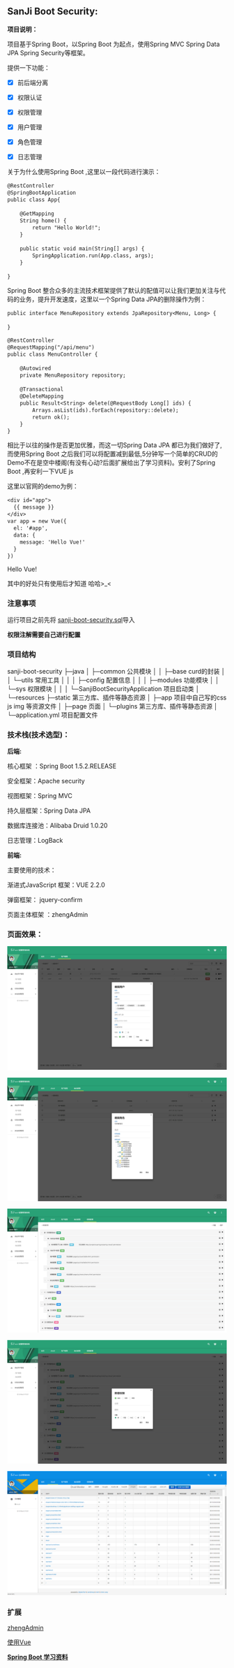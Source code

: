 ## SanJi Boot Security:

**项目说明：**

项目基于Spring Boot，以Spring Boot 为起点，使用Spring MVC Spring Data JPA  Spring Security等框架。

提供一下功能：

* [x] 前后端分离

* [x] 权限认证 
 
* [x] 权限管理
 
* [x] 用户管理 

* [x] 角色管理 

* [x] 日志管理

关于为什么使用Spring Boot ,这里以一段代码进行演示：
```
@RestController
@SpringBootApplication
public class App{

    @GetMapping
    String home() {
        return "Hello World!";
    }

    public static void main(String[] args) {
        SpringApplication.run(App.class, args);
    }

}
```
Spring Boot 整合众多的主流技术框架提供了默认的配值可以让我们更加关注与代码的业务，提升开发速度，这里以一个Spring Data JPA的删除操作为例：
```
public interface MenuRepository extends JpaRepository<Menu, Long> {

}
```

```
@RestController
@RequestMapping("/api/menu")
public class MenuController {

    @Autowired
    private MenuRepository repository;

    @Transactional
    @DeleteMapping
    public Result<String> delete(@RequestBody Long[] ids) {
        Arrays.asList(ids).forEach(repository::delete);
        return ok();
    }
}
```
相比于以往的操作是否更加优雅，而这一切Spring Data JPA 都已为我们做好了,而使用Spring Boot 之后我们可以将配置减到最低,5分钟写一个简单的CRUD的Demo不在是空中楼阁(有没有心动?后面扩展给出了学习资料)。安利了Spring Boot ,再安利一下VUE js

这里以官网的demo为例：

```
<div id="app">
  {{ message }}
</div>
var app = new Vue({
  el: '#app',
  data: {
    message: 'Hello Vue!'
  }
})

```
Hello Vue!

其中的好处只有使用后才知道 哈哈>_< 


### 注意事项

运行项目之前先将 [sanji-boot-security.sql](sanji-boot-security.sql)导入

 **权限注解需要自己进行配置** 

### 项目结构
sanji-boot-security
├─java
│  ├─common 公共模块
│  │  ├─base curd的封装
│  │  └─utils 常用工具
│  │ 
│  ├─config 配置信息
│  │ 
│  ├─modules 功能模块
│  │  └─sys 权限模块
│  │ 
│  └─SanjiBootSecurityApplication 项目启动类
│  
└─resources 
   ├─static 第三方库、插件等静态资源
   │ ├─app 项目中自己写的css js img 等资源文件
   │ ├─page 页面
   │ └─plugins 第三方库、插件等静态资源
   │ 
   └─application.yml  项目配置文件


### 技术栈(技术选型)：

**后端:**

核心框架 ：Spring Boot 1.5.2.RELEASE

安全框架：Apache security

视图框架：Spring MVC

持久层框架：Spring Data JPA

数据库连接池：Alibaba Druid 1.0.20

日志管理：LogBack

**前端:**

主要使用的技术：

渐进式JavaScript 框架：VUE 2.2.0

弹窗框架： jquery-confirm

页面主体框架 ：zhengAdmin


### 页面效果：

![用户管理](../resources/sanji-boot-security-user.png)

![角色管理](../resources/sanji-boot-security-role.png)

![权限管理](../resources/sanji-boot-security-sec.png)

![权限编辑](../resources/sanji-boot-security-sec-add.png)

![日志管理](../resources/sanji-boot-security-log.png)

### 扩展

[zhengAdmin](https://github.com/shuzheng/zhengAdmin/blob/master/README.md)

[使用Vue](https://cn.vuejs.org/v2/guide/)

**[Spring Boot 学习资料](https://segmentfault.com/a/1190000008539153)**
